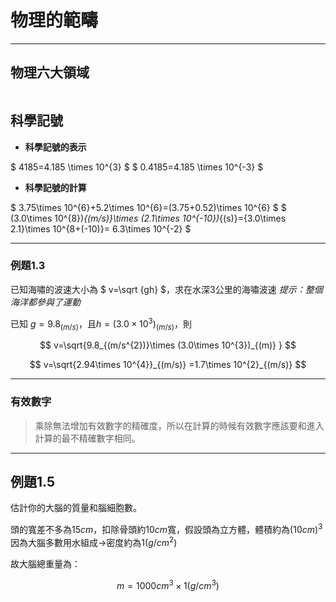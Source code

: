 # 物理的範疇

---
## 物理六大領域


![]()


## 科學記號

* **科學記號的表示**

$ 4185=4.185 \times 10^{3} $
$ 0.4185=4.185 \times 10^{-3} $

* **科學記號的計算**

$ 3.75\times 10^{6}+5.2\times 10^{6}=(3.75+0.52)\times 10^{6} $
$ (3.0\times 10^{8})_{(m/s)}\times (2.1\times 10^{-10})_{(s)}={3.0\times 2.1}\times 10^{8+(-10)}= 6.3\times 10^{-2} $

---

### 例題1.3

已知海嘯的波速大小為 $ v=\sqrt {gh} $，求在水深3公里的海嘯波速
_提示：整個海洋都參與了運動_

已知 $g=9.8_{(m/s)}$，且$h=(3.0\times 10^{3})_{(m/s)}$，則

$$
v=\sqrt{9.8_{(m/s^{2})}\times (3.0\times 10^{3})_{(m)} }
$$

$$
v=\sqrt{2.94\times 10^{4}}_{(m/s)} =1.7\times 10^{2}_{(m/s)}
$$

---

### 有效數字

 > 乘除無法增加有效數字的精確度，所以在計算的時候有效數字應該要和進入計算的最不精確數字相同。

---

## 例題1.5

估計你的大腦的質量和腦細胞數。

頭的寬差不多為$15cm$，扣除骨頭約10$cm$寬，假設頭為立方體，體積約為(10$cm)^{3}$
因為大腦多數用水組成$\rightarrow$密度約為1$(g/cm^2)$

故大腦總重量為：

$$
m=1000cm^3\times 1(g/cm^3) 
$$
